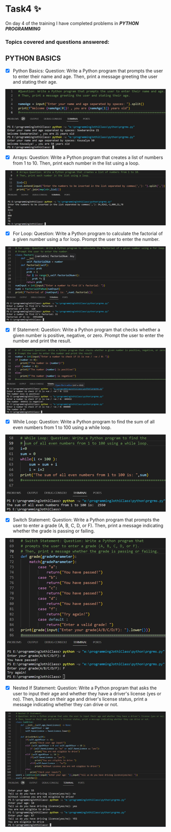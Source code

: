 # Task4 :sparkles:
On day 4 of the training I have completed problems in **_PYTHON PROGRAMMING_**

### Topics covered and  questions answered:

## PYTHON BASICS

- [x]  Python Basics:
Question: Write a Python program that prompts the user to enter their name and age. Then, print a message greeting the user and stating their age.
<img src="https://github.com/Sowbaranika1111/Programming/blob/main/task4NameAge.jpg">

- [x] Arrays:
Question: Write a Python program that creates a list of numbers from 1 to 10. Then, print each number in the list using a loop.
<img src="https://github.com/Sowbaranika1111/Programming/blob/main/task4List.jpg">
 
- [x] For Loop:
Question: Write a Python program to calculate the factorial of a given number using a for loop. Prompt the user to enter the number.
<img src="https://github.com/Sowbaranika1111/Programming/blob/main/task4Factorial.jpg">

 - [x] If Statement:
Question: Write a Python program that checks whether a given number is positive, negative, or zero. Prompt the user to enter the number and print the result.
<img src="https://github.com/Sowbaranika1111/Programming/blob/main/task4PosNegZero.jpg">

- [x] While Loop:
Question: Write a Python program to find the sum of all even numbers from 1 to 100 using a while loop.
<img src="https://github.com/Sowbaranika1111/Programming/blob/main/task4SumOfEven.jpg">

- [x] Switch Statement:
Question: Write a Python program that prompts the user to enter a grade (A, B, C, D, or F). Then, print a message indicating whether the grade is passing or failing.
<img src="https://github.com/Sowbaranika1111/Programming/blob/main/task4Grade.jpg">

 - [x] Nested If Statement:
Question: Write a Python program that asks the user to input their age and whether they have a driver's license (yes or no). Then, based on their age and driver's license status, print a message indicating whether they can drive or not.
<img src="https://github.com/Sowbaranika1111/Programming/blob/main/task4License.jpg">
